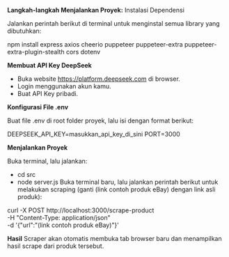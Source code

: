 **Langkah-langkah Menjalankan Proyek:**
Instalasi Dependensi

Jalankan perintah berikut di terminal untuk menginstal semua library yang dibutuhkan:

npm install express axios cheerio puppeteer puppeteer-extra puppeteer-extra-plugin-stealth cors dotenv

**Membuat API Key DeepSeek**

- Buka website https://platform.deepseek.com di browser.
- Login menggunakan akun kamu.
- Buat API Key pribadi.

**Konfigurasi File .env**

Buat file .env di root folder proyek, lalu isi dengan format berikut:

DEEPSEEK_API_KEY=masukkan_api_key_di_sini
PORT=3000

**Menjalankan Proyek**

Buka terminal, lalu jalankan:
- cd src
- node server.js
Buka terminal baru, lalu jalankan perintah berikut untuk melakukan scraping (ganti (link contoh produk eBay) dengan link asli produk):

curl -X POST http://localhost:3000/scrape-product \
-H "Content-Type: application/json" \
-d '{"url":"(link contoh produk eBay)"}'

**Hasil**
Scraper akan otomatis membuka tab browser baru dan menampilkan hasil scrape dari produk tersebut.
